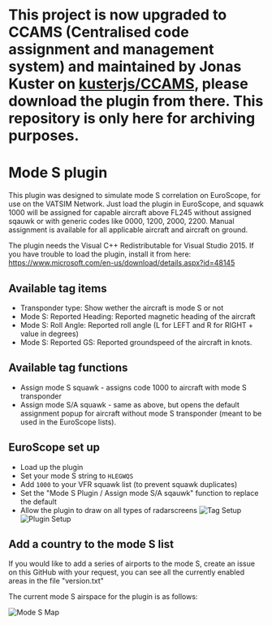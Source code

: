 # This project is now upgraded to CCAMS (Centralised code assignment and management system) and maintained by Jonas Kuster on [kusterjs/CCAMS](https://github.com/kusterjs/CCAMS), please download the plugin from there. This repository is only here for archiving purposes.

# Mode S plugin

This plugin was designed to simulate mode S correlation on EuroScope, for use on the VATSIM Network. Just load the plugin in EuroScope, and squawk 1000 will be assigned for capable aircraft above FL245 without assigned sqauwk or with generic codes like 0000, 1200, 2000, 2200.
Manual assignment is available for all applicable aircraft and aircraft on ground.

The plugin needs the Visual C++ Redistributable for Visual Studio 2015. If you have trouble to load the plugin, install it from here: https://www.microsoft.com/en-us/download/details.aspx?id=48145

## Available tag items

* Transponder type: Show wether the aircraft is mode S or not
* Mode S: Reported Heading: Reported magnetic heading of the aircraft
* Mode S: Roll Angle: Reported roll angle (L for LEFT and R for RIGHT + value in degrees)
* Mode S: Reported GS: Reported groundspeed of the aircraft in knots.

## Available tag functions

* Assign mode S squawk - assigns code 1000 to aircraft with mode S transponder
* Assign mode S/A squawk - same as above, but opens the default assignment popup for aircraft without mode S transponder (meant to be used in the EuroScope lists).

## EuroScope set up
* Load up the plugin
* Set your mode S string to ```HLEGWQS```
* Add ```1000``` to your VFR squawk list (to prevent squawk duplicates)
* Set the "Mode S Plugin / Assign mode S/A sqauwk" function to replace the default
* Allow the plugin to draw on all types of radarscreens
![Tag Setup](http://cherryx.de/modes/modespluginlist.png)
![Plugin Setup](http://cherryx.de/modes/modesplugin.png)

## Add a country to the mode S list

If you would like to add a series of airports to the mode S, create an issue on this GitHub with your request, you can see all the currently enabled areas in the file "version.txt"

The current mode S airspace for the plugin is as follows:

![Mode S Map](https://s3.eu-central-1.amazonaws.com/pithos/ShareX/2015/12/23.12.2015.modeS.gif)
